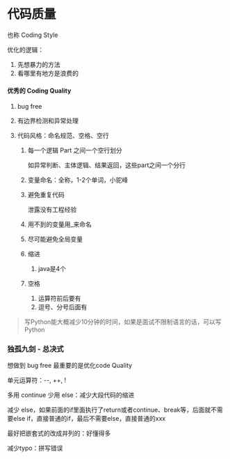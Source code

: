 # 代码质量

也称 Coding Style

优化的逻辑：

1. 先想暴力的方法
2. 看哪里有地方是浪费的

#### 优秀的 Coding Quality

1. bug free

2. 有边界检测和异常处理

3. 代码风格：命名规范、空格、空行

   1. 每一个逻辑 Part 之间一个空行划分

      如异常判断、主体逻辑、结果返回，这些part之间一个分行

   2. 变量命名：全称，1-2个单词，小驼峰

   3. 避免重复代码

      泄露没有工程经验

   4. 用不到的变量用_来命名

   5. 尽可能避免全局变量

   6. 缩进

      1. java是4个
   
   7. 空格
   
      1. 运算符前后要有
      2. 逗号、分号后面有

> 写Python能大概减少10分钟的时间，如果是面试不限制语言的话，可以写Python

### 独孤九剑 - 总决式

想做到 bug free 最重要的是优化code Quality

单元运算符：--, ++, !

多用 continue 少用 else：减少大段代码的缩进

减少 else，如果前面的if里面执行了return或者continue、break等，后面就不需要else if，直接普通的if，最后不需要else，直接普通的xxx

最好把嵌套式的改成并列的：好懂得多

减少typo：拼写错误